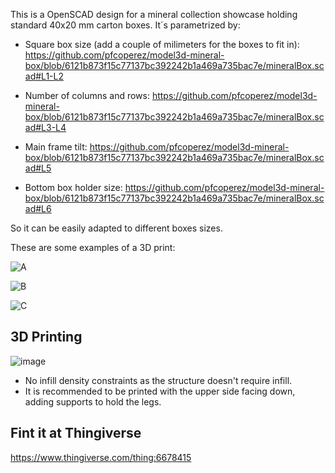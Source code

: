 This is a OpenSCAD design for a mineral collection showcase holding standard 40x20 mm carton boxes. It´s parametrized by:

- Square box size (add a couple of milimeters for the boxes to fit in):
https://github.com/pfcoperez/model3d-mineral-box/blob/6121b873f15c77137bc392242b1a469a735bac7e/mineralBox.scad#L1-L2

- Number of columns and rows:
https://github.com/pfcoperez/model3d-mineral-box/blob/6121b873f15c77137bc392242b1a469a735bac7e/mineralBox.scad#L3-L4

- Main frame tilt:
https://github.com/pfcoperez/model3d-mineral-box/blob/6121b873f15c77137bc392242b1a469a735bac7e/mineralBox.scad#L5

- Bottom box holder size:
https://github.com/pfcoperez/model3d-mineral-box/blob/6121b873f15c77137bc392242b1a469a735bac7e/mineralBox.scad#L6

So it can be easily adapted to different boxes sizes.

These are some examples of a 3D print:

![A](https://github.com/pfcoperez/model3d-mineral-box/assets/273379/ab87d80c-e71e-469a-8b7c-547b57d265d5)

![B](https://github.com/pfcoperez/model3d-mineral-box/assets/273379/c82e8008-91c1-416e-b38c-fc62b249fb3d)

![C](https://github.com/pfcoperez/model3d-mineral-box/assets/273379/202932f4-29d3-436e-b3ff-456c27cf783a)

## 3D Printing

![image](https://github.com/pfcoperez/model3d-mineral-box/assets/273379/89d620bf-4e9e-449b-b7c6-bebe1291b57f)

- No infill density constraints as the structure doesn't require infill.
- It is recommended to be printed with the upper side facing down, adding supports to hold the legs.

## Fint it at Thingiverse

https://www.thingiverse.com/thing:6678415
